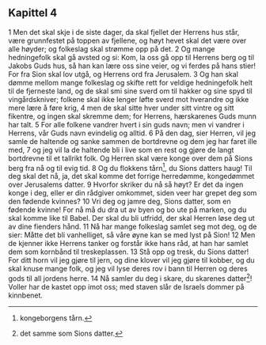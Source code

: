 ## Kapittel 4

1 Men det skal skje i de siste dager, da skal fjellet der Herrens hus står, være grunnfestet på toppen av fjellene, og høyt hevet skal det være over alle høyder; og folkeslag skal strømme opp på det.
2 Og mange hedningefolk skal gå avsted og si: Kom, la oss gå opp til Herrens berg og til Jakobs Guds hus, så han kan lære oss sine veier, og vi ferdes på hans stier! For fra Sion skal lov utgå, og Herrens ord fra Jerusalem.
3 Og han skal dømme mellom mange folkeslag og skifte rett for veldige hedningefolk helt til de fjerneste land, og de skal smi sine sverd om til hakker og sine spyd til vingårdskniver; folkene skal ikke lenger løfte sverd mot hverandre og ikke mere lære å føre krig,
4 men de skal sitte hver under sitt vintre og sitt fikentre, og ingen skal skremme dem; for Herrens, hærskarenes Guds munn har talt.
5 For alle folkene vandrer hvert i sin guds navn; men vi vandrer i Herrens, vår Guds navn evindelig og alltid.
6 På den dag, sier Herren, vil jeg samle de haltende og sanke sammen de bortdrevne og dem jeg har faret ille med,
7 og jeg vil la de haltende bli i live som en rest og gjøre de langt bortdrevne til et tallrikt folk. Og Herren skal være konge over dem på Sions berg fra nå og til evig tid.
8 Og du flokkens tårn[^1], du Sions datters haug! Til deg skal det nå, ja, det skal komme det forrige herredømme, kongedømmet over Jerusalems datter.
9 Hvorfor skriker du nå så høyt? Er det da ingen konge i deg, eller er din rådgiver omkommet, siden veer har grepet deg som den fødende kvinnes?
10 Vri deg og jamre deg, Sions datter, som en fødende kvinne! For nå må du dra ut av byen og bo ute på marken, og du skal komme like til Babel. Der skal du bli utfridd, der skal Herren løse deg ut av dine fienders hånd.
11 Nå har mange folkeslag samlet seg mot deg, og de sier: Måtte det bli vanhelliget, så våre øyne kan se med lyst på Sion!
12 Men de kjenner ikke Herrens tanker og forstår ikke hans råd, at han har samlet dem som kornbånd til treskeplassen.
13 Stå opp og tresk, du Sions datter! For ditt horn vil jeg gjøre til jern, og dine klover vil jeg gjøre til kobber, og du skal knuse mange folk, og jeg vil lyse deres rov i bann til Herren og deres gods til all jordens herre.
14 Nå samler du deg i skare, du skarenes datter[^2]! Voller har de kastet opp imot oss; med staven slår de Israels dommer på kinnbenet.

[^1]:  kongeborgens tårn.
[^2]:  det samme som Sions datter.
